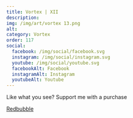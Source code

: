 ```yaml
---
title: Vortex | XII
description: 
img: /img/art/vortex 13.png
alt: 
category: Vortex
order: 117
social:
  facebook: /img/social/facebook.svg
  instagram: /img/social/instagram.svg
  youtube: /img/social/youtube.svg
  facebookAlt: Facebook
  instagramAlt: Instagram
  youtubeAlt: Youtube
---
```

Like what you see? Support me with a purchase

<a href='https://www.redbubble.com/shop/ap/104512212' class="btn btn-primary store-link">
Redbubble
</a>
